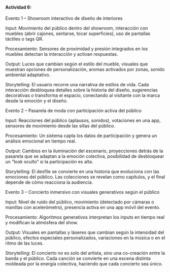 #### Actividad 6: 
Evento 1 – Showroom interactivo de diseño de interiores

Input: Movimiento del público dentro del showroom, interacción con muebles (abrir cajones, sentarse, tocar superficies), uso de pantallas táctiles o tags QR.

Procesamiento: Sensores de proximidad y presión integrados en los muebles detectan la interacción y activan respuestas.

Output: Luces que cambian según el estilo del mueble, visuales que muestran opciones de personalización, aromas activados por zonas, sonido ambiental adaptativo.

Storytelling: El usuario recorre una narrativa de estilos de vida. Cada interacción desbloquea detalles sobre la historia del diseño, sugerencias decorativas o transforma el espacio, conectando al visitante con la marca desde la emoción y el diseño.

Evento 2 – Pasarela de moda con participación activa del público

Input: Reacciones del público (aplausos, sonidos), votaciones en una app, sensores de movimiento desde las sillas del público.

Procesamiento: Un sistema capta los datos de participación y genera un análisis emocional en tiempo real.

Output: Cambios en la iluminación del escenario, proyecciones detrás de la pasarela que se adaptan a la emoción colectiva, posibilidad de desbloquear un “look oculto” si la participación es alta.

Storytelling: El desfile se convierte en una historia que evoluciona con las emociones del público. Las colecciones se revelan como capítulos, y el final depende de cómo reacciona la audiencia.

Evento 3 – Concierto inmersivo con visuales generativos según el público

Input: Nivel de ruido del público, movimiento (detectado por cámaras o manillas con acelerómetro), presencia activa en una app móvil del evento.

Procesamiento: Algoritmos generativos interpretan los inputs en tiempo real y modifican la atmósfera del show.

Output: Visuales en pantallas y láseres que cambian según la intensidad del público, efectos especiales personalizados, variaciones en la música o en el ritmo de las luces.

Storytelling: El concierto no es solo del artista, sino una co-creación entre la banda y el público. Cada canción se convierte en una escena distinta moldeada por la energía colectiva, haciendo que cada concierto sea único.
